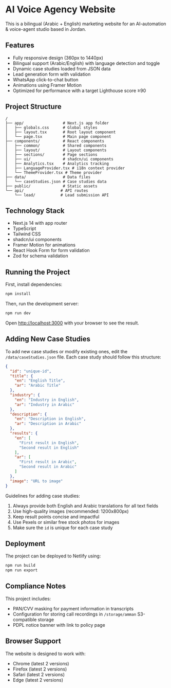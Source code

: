 # AI Voice Agency Website

This is a bilingual (Arabic + English) marketing website for an AI-automation & voice-agent studio based in Jordan.

## Features

- Fully responsive design (360px to 1440px)
- Bilingual support (Arabic/English) with language detection and toggle
- Dynamic case studies loaded from JSON data
- Lead generation form with validation
- WhatsApp click-to-chat button
- Animations using Framer Motion
- Optimized for performance with a target Lighthouse score ≥90

## Project Structure

```
/
├── app/                 # Next.js app folder
│   ├── globals.css      # Global styles
│   ├── layout.tsx       # Root layout component
│   └── page.tsx         # Main page component
├── components/          # React components
│   ├── common/          # Shared components
│   ├── layout/          # Layout components
│   ├── sections/        # Page sections
│   ├── ui/              # shadcn/ui components
│   ├── Analytics.tsx    # Analytics tracking
│   ├── LanguageProvider.tsx # i18n context provider
│   └── ThemeProvider.tsx # Theme provider
├── data/                # Data files
│   └── caseStudies.json # Case studies data
├── public/              # Static assets
└── api/                # API routes
    └── lead/           # Lead submission API
```

## Technology Stack

- Next.js 14 with app router
- TypeScript
- Tailwind CSS
- shadcn/ui components
- Framer Motion for animations
- React Hook Form for form validation
- Zod for schema validation

## Running the Project

First, install dependencies:

```bash
npm install
```

Then, run the development server:

```bash
npm run dev
```

Open [http://localhost:3000](http://localhost:3000) with your browser to see the result.

## Adding New Case Studies

To add new case studies or modify existing ones, edit the `/data/caseStudies.json` file. Each case study should follow this structure:

```json
{
  "id": "unique-id",
  "title": {
    "en": "English Title",
    "ar": "Arabic Title"
  },
  "industry": {
    "en": "Industry in English",
    "ar": "Industry in Arabic"
  },
  "description": {
    "en": "Description in English",
    "ar": "Description in Arabic"
  },
  "results": {
    "en": [
      "First result in English",
      "Second result in English"
    ],
    "ar": [
      "First result in Arabic",
      "Second result in Arabic"
    ]
  },
  "image": "URL to image"
}
```

Guidelines for adding case studies:

1. Always provide both English and Arabic translations for all text fields
2. Use high-quality images (recommended: 1200x800px)
3. Keep result points concise and impactful
4. Use Pexels or similar free stock photos for images
5. Make sure the `id` is unique for each case study

## Deployment

The project can be deployed to Netlify using:

```bash
npm run build
npm run export
```

## Compliance Notes

This project includes:
- PAN/CVV masking for payment information in transcripts
- Configuration for storing call recordings in `/storage/amman` S3-compatible storage
- PDPL notice banner with link to policy page

## Browser Support

The website is designed to work with:
- Chrome (latest 2 versions)
- Firefox (latest 2 versions)
- Safari (latest 2 versions)
- Edge (latest 2 versions)
